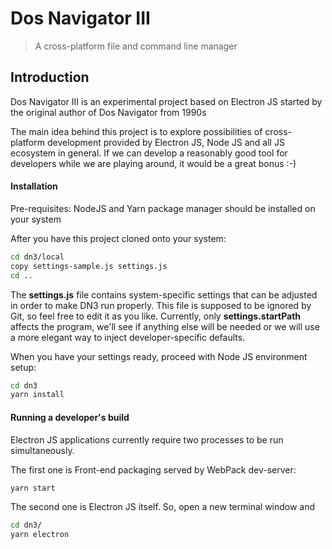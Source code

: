 # Dos Navigator III


<!-- [![MIT][mit-image]][mit-url] -->

> A cross-platform file and command line manager 


<!-- [mit-image]: https://github.com/stanurkov/observed-object/blob/master/mit.svg -->
<!-- [mit-url]: https://gitlab.com/stanurkov//blob/master/LICENSE -->


## Introduction

Dos Navigator III is an experimental project based on Electron JS started by the original author of Dos Navigator from 1990s

The main idea behind this project is to explore possibilities of cross-platform development provided by Electron JS, Node JS and all JS ecosystem in general. If we can develop a reasonably good tool for developers while we are playing around, it would be a great bonus :-)


#### Installation

Pre-requisites: NodeJS and Yarn package manager should be installed on your system


After you have this project cloned onto your system:

```sh
cd dn3/local
copy settings-sample.js settings.js 
cd ..
```

The **settings.js** file contains system-specific settings that can be adjusted in order to make DN3 run properly. This file is supposed to be ignored by Git, so feel free to edit it as you like. Currently, only **settings.startPath** affects the program, we'll see if anything else will be needed or we will use a more elegant way to inject developer-specific defaults. 

When you have your settings ready, proceed with Node JS environment setup:

```sh
cd dn3
yarn install
```

#### Running a developer's build

Electron JS applications currently require two processes to be run simultaneously. 

The first one is Front-end packaging served by WebPack dev-server:

```sh
yarn start
```

The second one is Electron JS itself. So, open a new terminal window and 

```sh
cd dn3/
yarn electron
```

